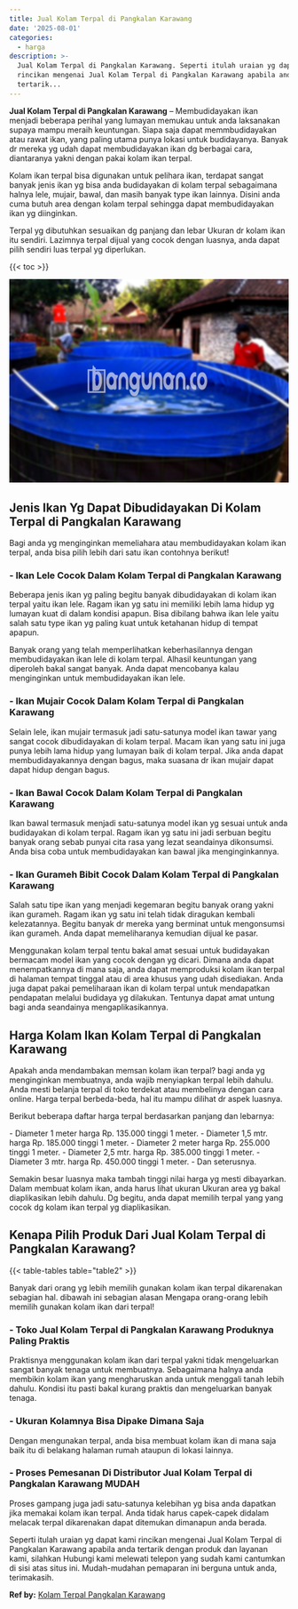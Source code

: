 ```yaml
---
title: Jual Kolam Terpal di Pangkalan Karawang
date: '2025-08-01'
categories:
  - harga
description: >-
  Jual Kolam Terpal di Pangkalan Karawang. Seperti itulah uraian yg dapat kami
  rincikan mengenai Jual Kolam Terpal di Pangkalan Karawang apabila anda
  tertarik...
---
```


**Jual Kolam Terpal di Pangkalan Karawang** – Membudidayakan ikan menjadi beberapa perihal yang lumayan memukau untuk anda laksanakan supaya mampu meraih keuntungan. Siapa saja dapat memmbudidayakan atau rawat ikan, yang paling utama punya lokasi untuk budidayanya. Banyak dr mereka yg udah dapat membudidayakan ikan dg berbagai cara, diantaranya yakni dengan pakai kolam ikan terpal.

Kolam ikan terpal bisa digunakan untuk pelihara ikan, terdapat sangat banyak jenis ikan yg bisa anda budidayakan di kolam terpal sebagaimana halnya lele, mujair, bawal, dan masih banyak type ikan lainnya. Disini anda cuma butuh area dengan kolam terpal sehingga dapat membudidayakan ikan yg diinginkan.

Terpal yg dibutuhkan sesuaikan dg panjang dan lebar Ukuran dr kolam ikan itu sendiri. Lazimnya terpal dijual yang cocok dengan luasnya, anda dapat pilih sendiri luas terpal yg diperlukan.

{{< toc >}}

![Jual Kolam Terpal di Pangkalan Karawang](/images/jual-kolam-terpal-38.png)

## Jenis Ikan Yg Dapat Dibudidayakan Di Kolam Terpal di Pangkalan Karawang

Bagi anda yg menginginkan memeliahara atau membudidayakan kolam ikan terpal, anda bisa pilih lebih dari satu ikan contohnya berikut!

### \- Ikan Lele Cocok Dalam Kolam Terpal di Pangkalan Karawang

Beberapa jenis ikan yg paling begitu banyak dibudidayakan di kolam ikan terpal yaitu ikan lele. Ragam ikan yg satu ini memiliki lebih lama hidup yg lumayan kuat di dalam kondisi apapun. Bisa dibilang bahwa ikan lele yaitu salah satu type ikan yg paling kuat untuk ketahanan hidup di tempat apapun.

Banyak orang yang telah memperlihatkan keberhasilannya dengan membudidayakan ikan lele di kolam terpal. Alhasil keuntungan yang diperoleh bakal sangat banyak. Anda dapat mencobanya kalau menginginkan untuk membudidayakan ikan lele.

### \- Ikan Mujair Cocok Dalam Kolam Terpal di Pangkalan Karawang

Selain lele, ikan mujair termasuk jadi satu-satunya model ikan tawar yang sangat cocok dibudidayakan di kolam terpal. Macam ikan yang satu ini juga punya lebih lama hidup yang lumayan baik di kolam terpal. Jika anda dapat membudidayakannya dengan bagus, maka suasana dr ikan mujair dapat dapat hidup dengan bagus.

### \- Ikan Bawal Cocok Dalam Kolam Terpal di Pangkalan Karawang

Ikan bawal termasuk menjadi satu-satunya model ikan yg sesuai untuk anda budidayakan di kolam terpal. Ragam ikan yg satu ini jadi serbuan begitu banyak orang sebab punyai cita rasa yang lezat seandainya dikonsumsi. Anda bisa coba untuk membudidayakan kan bawal jika menginginkannya.

### \- Ikan Gurameh Bibit Cocok Dalam Kolam Terpal di Pangkalan Karawang

Salah satu tipe ikan yang menjadi kegemaran begitu banyak orang yakni ikan gurameh. Ragam ikan yg satu ini telah tidak diragukan kembali kelezatannya. Begitu banyak dr mereka yang berminat untuk mengonsumsi ikan gurameh. Anda dapat memeliharanya kemudian dijual ke pasar.

Menggunakan kolam terpal tentu bakal amat sesuai untuk budidayakan bermacam model ikan yang cocok dengan yg dicari. Dimana anda dapat menempatkannya di mana saja, anda dapat memproduksi kolam ikan terpal di halaman tempat tinggal atau di area khusus yang udah disediakan. Anda juga dapat pakai pemeliharaan ikan di kolam terpal untuk mendapatkan pendapatan melalui budidaya yg dilakukan. Tentunya dapat amat untung bagi anda seandainya mengaplikasikannya.

## Harga Kolam Ikan Kolam Terpal di Pangkalan Karawang

Apakah anda mendambakan memsan kolam ikan terpal? bagi anda yg menginginkan membuatnya, anda wajib menyiapkan terpal lebih dahulu. Anda mesti belanja terpal di toko terdekat atau membelinya dengan cara online. Harga terpal berbeda-beda, hal itu mampu dilihat dr aspek luasnya.

Berikut beberapa daftar harga terpal berdasarkan panjang dan lebarnya:

\- Diameter 1 meter harga Rp. 135.000 tinggi 1 meter. - Diameter 1,5 mtr. harga Rp. 185.000 tinggi 1 meter. - Diameter 2 meter harga Rp. 255.000 tinggi 1 meter. - Diameter 2,5 mtr. harga Rp. 385.000 tinggi 1 meter. - Diameter 3 mtr. harga Rp. 450.000 tinggi 1 meter. - Dan seterusnya.

Semakin besar luasnya maka tambah tinggi nilai harga yg mesti dibayarkan. Dalam membuat kolam ikan, anda harus lihat ukuran Ukuran area yg bakal diaplikasikan lebih dahulu. Dg begitu, anda dapat memilih terpal yang yang cocok dg kolam ikan terpal yg diaplikasikan.

## Kenapa Pilih Produk Dari Jual Kolam Terpal di Pangkalan Karawang?

{{< table-tables table="table2" >}}

Banyak dari orang yg lebih memilih gunakan kolam ikan terpal dikarenakan sebagian hal. dibawah ini sebagian alasan Mengapa orang-orang lebih memilih gunakan kolam ikan dari terpal!

### \- Toko Jual Kolam Terpal di Pangkalan Karawang Produknya Paling Praktis

Praktisnya menggunakan kolam ikan dari terpal yakni tidak mengeluarkan sangat banyak tenaga untuk membuatnya. Sebagaimana halnya anda membikin kolam ikan yang mengharuskan anda untuk menggali tanah lebih dahulu. Kondisi itu pasti bakal kurang praktis dan mengeluarkan banyak tenaga.

### \- Ukuran Kolamnya Bisa Dipake Dimana Saja

Dengan mengunakan terpal, anda bisa membuat kolam ikan di mana saja baik itu di belakang halaman rumah ataupun di lokasi lainnya.

### \- Proses Pemesanan Di Distributor Jual Kolam Terpal di Pangkalan Karawang MUDAH

Proses gampang juga jadi satu-satunya kelebihan yg bisa anda dapatkan jika memakai kolam ikan terpal. Anda tidak harus capek-capek didalam melacak terpal dikarenakan dapat ditemukan dimanapun anda berada.

Seperti itulah uraian yg dapat kami rincikan mengenai Jual Kolam Terpal di Pangkalan Karawang apabila anda tertarik dengan produk dan layanan kami, silahkan Hubungi kami melewati telepon yang sudah kami cantumkan di sisi atas situs ini. Mudah-mudahan pemaparan ini berguna untuk anda, terimakasih.

**Ref by:** [Kolam Terpal Pangkalan Karawang](https://id.wikipedia.org/wiki/Kolam)
